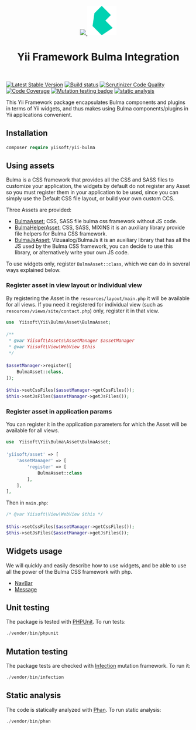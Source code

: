 <p align="center">
    <a href="https://github.com/yiisoft" target="_blank">
        <img src="https://github.com/yiisoft.png" height="100px">
    </a>
    <a href="https://bulma.io/" target="_blank" rel="external">
        <img src="docs/images/bulma-logo.png" height="80px">
    </a>
    <h1 align="center">Yii Framework Bulma Integration</h1>
    <br>
</p>

[![Latest Stable Version](https://poser.pugx.org/yiisoft/yii-bulma/v/stable.png)](https://packagist.org/packages/yiisoft/yii-bulma)
[![Build status](https://github.com/yiisoft/yii-bulma/workflows/build/badge.svg)](https://github.com/yiisoft/yii-bulma/actions?query=workflow%3Abuild)
[![Scrutinizer Code Quality](https://scrutinizer-ci.com/g/yiisoft/yii-bulma/badges/quality-score.png?b=master)](https://scrutinizer-ci.com/g/yiisoft/yii-bulma/?branch=master)
[![Code Coverage](https://scrutinizer-ci.com/g/yiisoft/yii-bulma/badges/coverage.png?b=master)](https://scrutinizer-ci.com/g/yiisoft/yii-bulma/?branch=master)
[![Mutation testing badge](https://img.shields.io/endpoint?style=flat&url=https%3A%2F%2Fbadge-api.stryker-mutator.io%2Fgithub.com%2Fyiisoft%2Fyii-bulma%2Fmaster)](https://dashboard.stryker-mutator.io/reports/github.com/yiisoft/yii-bulma/master)
[![static analysis](https://github.com/yiisoft/yii-bulma/workflows/static%20analysis/badge.svg)](https://github.com/yiisoft/yii-bulma/actions?query=workflow%3A%22static+analysis%22)

This Yii Framework package encapsulates Bulma components and plugins in terms of Yii widgets, and thus makes using Bulma components/plugins in Yii applications convenient.

## Installation

```php
composer require yiisoft/yii-bulma
```
## Using assets

Bulma is a CSS framework that provides all the CSS and SASS files to customize your application, the widgets by default do not register any Asset so you must register them in your application to be used, since you can simply use the Default CSS file layout, or build your own custom CCS.

Three Assets are provided:

- [BulmaAsset:](https://bulma.io/) CSS, SASS file bulma css framework without JS code.
- [BulmaHelperAsset:](https://github.com/jmaczan/bulma-helpers) CSS, SASS, MIXINS it is an auxiliary library provide file helpers for Bulma CSS framework.
- [BulmaJsAsset:](https://github.com/jgthms/bulma) Vizuaalog/BulmaJs it is an auxiliary library that has all the JS used by the Bulma CSS framework, you can decide to use this library, or alternatively write your own JS code.

To use widgets only, register `BulmaAsset::class`, which we can do in several ways explained below.

### Register asset in view layout or individual view

By registering the Asset in the `resources/layout/main.php` it will be available for all views. If you need it registered for individual view (such as `resources/views/site/contact.php`) only, register it in that view.


```php
use  Yiisoft\Yii\Bulma\Asset\BulmaAsset;

/**
 * @var Yiisoft\Assets\AssetManager $assetManager
 * @var Yiisoft\View\WebView $this
 */

$assetManager->register([
    BulmaAsset::class,
]);

$this->setCssFiles($assetManager->getCssFiles());
$this->setJsFiles($assetManager->getJsFiles());
```

### Register asset in application params

You can register it in the application parameters for which the Asset will be available for all views.

```php
use  Yiisoft\Yii\Bulma\Asset\BulmaAsset;

'yiisoft/asset' => [
    'assetManager' => [
        'register' => [
            BulmaAsset::class
        ],
    ],
],
```

Then in `main.php`:

```php
/* @var Yiisoft\View\WebView $this */

$this->setCssFiles($assetManager->getCssFiles());
$this->setJsFiles($assetManager->getJsFiles());
```

## Widgets usage

We will quickly and easily describe how to use widgets, and be able to use all the power of the Bulma CSS framework with php.

- [NavBar](docs/navbar.md)
- [Message](docs/message.md)

## Unit testing

The package is tested with [PHPUnit](https://phpunit.de/). To run tests:

```php
./vendor/bin/phpunit
```

## Mutation testing

The package tests are checked with [Infection](https://infection.github.io/) mutation framework. To run it:

```php
./vendor/bin/infection
```

## Static analysis

The code is statically analyzed with [Phan](https://github.com/phan/phan/wiki). To run static analysis:

```php
./vendor/bin/phan
```

